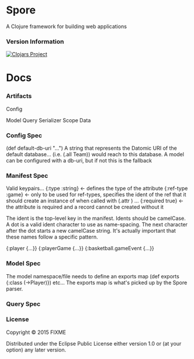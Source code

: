 # Spore

A Clojure framework for building web applications

### Version Information
[![Clojars Project](http://clojars.org/alwaysbcoding/spore/latest-version.svg)](http://clojars.org/alwaysbcoding/spore)

# Docs

### Artifacts
Config

Model
Query
Serializer
Scope
Data

### Config Spec
(def default-db-uri "...")
A string that represents the Datomic URI of the default database... (i.e. (.all Team)) would reach to this database. A model can be configured with a db-uri, but if not this is the fallback

### Manifest Spec
Valid keypairs...
{:type :string} <- defines the type of the attribute
{:ref-type :game} <- only to be used for ref-types, specifies the ident of the ref that it should create an instance of when called with (.attr ) ...
{:required true} <- the attribute is required and a record cannot be created without it

The ident is the top-level key in the manifest. Idents should be camelCase. A dot is a valid ident character to use as name-spacing. The next character after the dot starts a new camelCase string.
It's actually important that these names follow a specific pattern.

{:player {...}}
{:playerGame {...}}
{:basketball.gameEvent {...}}

### Model Spec
The model namespace/file needs to define an exports map
(def exports
  {:class (->Player)}) etc...
The exports map is what's picked up by the Spore parser.

### Query Spec

### License

Copyright © 2015 FIXME

Distributed under the Eclipse Public License either version 1.0 or (at
your option) any later version.
